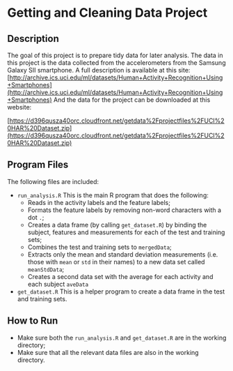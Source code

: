 # Getting and Cleaning Data Project

## Description
The goal of this project is to prepare tidy data for later analysis.
The data in this project is the data collected from the accelerometers from the Samsung Galaxy SII smartphone.
A full description is available at this site:
[http://archive.ics.uci.edu/ml/datasets/Human+Activity+Recognition+Using+Smartphones](http://archive.ics.uci.edu/ml/datasets/Human+Activity+Recognition+Using+Smartphones)
And the data for the project can be downloaded at this website:

[https://d396qusza40orc.cloudfront.net/getdata%2Fprojectfiles%2FUCI%20HAR%20Dataset.zip](https://d396qusza40orc.cloudfront.net/getdata%2Fprojectfiles%2FUCI%20HAR%20Dataset.zip)

## Program Files
The following files are included:
- `run_analysis.R`
This is the main R program that does the following:
    - Reads in the activity labels and the feature labels;
    - Formats the feature labels by removing non-word characters with a dot `.`;
    - Creates a data frame (by calling `get_dataset.R`) by binding the subject, features and measurements for each of the test and training sets;
    - Combines the test and training sets to `mergedData`;
    - Extracts only the mean and standard deviation measurements (i.e. those with `mean` or `std` in their names) to a new data set called `meanStdData`;
    - Creates a second data set with the average for each activity and each subject `aveData`
- `get_dataset.R`
This is a helper program to create a data frame in the test and training sets.

## How to Run
- Make sure both the `run_analysis.R` and `get_dataset.R` are in the working directory;
- Make sure that all the relevant data files are also in the working directory.